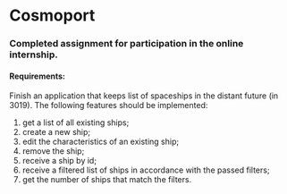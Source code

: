 # Cosmoport
### Completed assignment for participation in the online internship.
#### Requirements:
Finish an application that keeps list of spaceships in the distant future (in 3019). The following features should be implemented:

1. get a list of all existing ships;
2. create a new ship;
3. edit the characteristics of an existing ship;
4. remove the ship;
5. receive a ship by id;
6. receive a filtered list of ships in accordance with the passed filters;
7. get the number of ships that match the filters.
